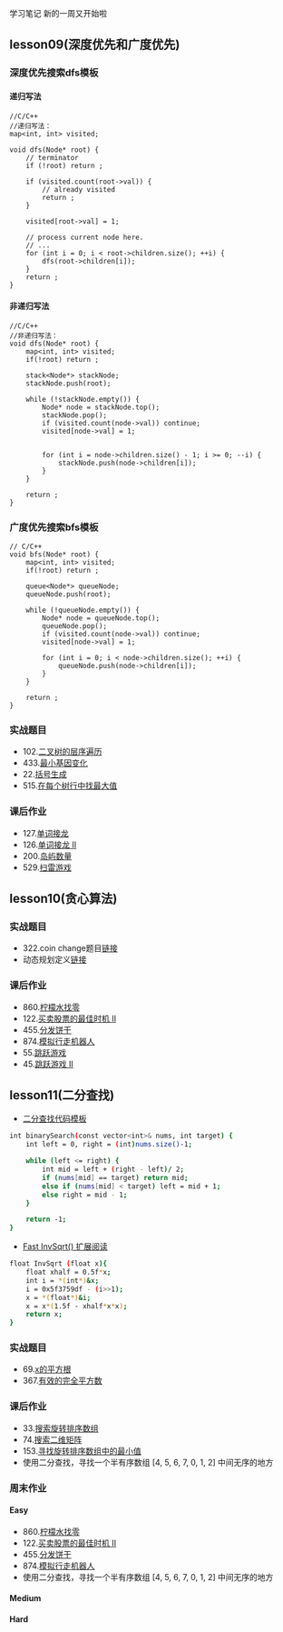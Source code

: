 学习笔记
新的一周又开始啦

## lesson09(深度优先和广度优先) ##
### 深度优先搜索dfs模板 ###
#### 递归写法 ####
    //C/C++
    //递归写法：
    map<int, int> visited;

    void dfs(Node* root) {
        // terminator
        if (!root) return ;

        if (visited.count(root->val)) {
            // already visited
            return ;
        }

        visited[root->val] = 1;

        // process current node here.
        // ...
        for (int i = 0; i < root->children.size(); ++i) {
            dfs(root->children[i]);
        }
        return ;
    }

#### 非递归写法 ####
    //C/C++
    //非递归写法：
    void dfs(Node* root) {
        map<int, int> visited;
        if(!root) return ;

        stack<Node*> stackNode;
        stackNode.push(root);

        while (!stackNode.empty()) {
            Node* node = stackNode.top();
            stackNode.pop();
            if (visited.count(node->val)) continue;
            visited[node->val] = 1;


            for (int i = node->children.size() - 1; i >= 0; --i) {
                stackNode.push(node->children[i]);
            }
        }

        return ;
    }

### 广度优先搜索bfs模板 ###
    // C/C++
    void bfs(Node* root) {
        map<int, int> visited;
        if(!root) return ;

        queue<Node*> queueNode;
        queueNode.push(root);

        while (!queueNode.empty()) {
            Node* node = queueNode.top();
            queueNode.pop();
            if (visited.count(node->val)) continue;
            visited[node->val] = 1;

            for (int i = 0; i < node->children.size(); ++i) {
                queueNode.push(node->children[i]);
            }
        }

        return ;
    }

### 实战题目 ###

* 102.[二叉树的层序遍历](https://leetcode-cn.com/problems/binary-tree-level-order-traversal/)
* 433.[最小基因变化](https://leetcode-cn.com/problems/minimum-genetic-mutation/#/description)
* 22.[括号生成](https://leetcode-cn.com/problems/generate-parentheses/#/description)
* 515.[在每个树行中找最大值](https://leetcode-cn.com/problems/find-largest-value-in-each-tree-row/#/description)

### 课后作业 ###

* 127.[单词接龙](https://leetcode-cn.com/problems/word-ladder/description/)
* 126.[单词接龙 II](https://leetcode-cn.com/problems/word-ladder-ii/description/)
* 200.[岛屿数量](https://leetcode-cn.com/problems/number-of-islands/)
* 529.[扫雷游戏](https://leetcode-cn.com/problems/minesweeper/description/)

## lesson10(贪心算法) ##

### 实战题目 ###

* 322.coin change题目[链接](https://leetcode-cn.com/problems/coin-change/)
* 动态规划定义[链接](https://zh.wikipedia.org/wiki/%E5%8A%A8%E6%80%81%E8%A7%84%E5%88%92)

### 课后作业

* 860.[柠檬水找零](https://leetcode-cn.com/problems/lemonade-change/description/)
* 122.[买卖股票的最佳时机 II](https://leetcode-cn.com/problems/best-time-to-buy-and-sell-stock-ii/description/) 
* 455.[分发饼干](https://leetcode-cn.com/problems/assign-cookies/description/)
* 874.[模拟行走机器人](https://leetcode-cn.com/problems/walking-robot-simulation/description/)
* 55.[跳跃游戏](https://leetcode-cn.com/problems/jump-game/)
* 45.[跳跃游戏 II](https://leetcode-cn.com/problems/jump-game-ii/)

## lesson11(二分查找)

* [二分查找代码模板](https://shimo.im/docs/xvIIfeEzWYEUdBPD/read)
```bash
int binarySearch(const vector<int>& nums, int target) {
	int left = 0, right = (int)nums.size()-1;

	while (left <= right) {
		int mid = left + (right - left)/ 2;
		if (nums[mid] == target) return mid;
		else if (nums[mid] < target) left = mid + 1;
		else right = mid - 1;
	}

	return -1;
}
```

* [Fast InvSqrt() 扩展阅读](https://www.beyond3d.com/content/articles/8/)
```bash
float InvSqrt (float x){
    float xhalf = 0.5f*x;
    int i = *(int*)&x;
    i = 0x5f3759df - (i>>1);
    x = *(float*)&i;
    x = x*(1.5f - xhalf*x*x);
    return x;
}
```

### 实战题目

* 69.[x的平方根](https://leetcode-cn.com/problems/sqrtx/)
* 367.[有效的完全平方数](https://leetcode-cn.com/problems/valid-perfect-square/)

### 课后作业

* 33.[搜索旋转排序数组](https://leetcode-cn.com/problems/search-in-rotated-sorted-array/)
* 74.[搜索二维矩阵](https://leetcode-cn.com/problems/search-a-2d-matrix/)
* 153.[寻找旋转排序数组中的最小值](https://leetcode-cn.com/problems/find-minimum-in-rotated-sorted-array/)
* 使用二分查找，寻找一个半有序数组 [4, 5, 6, 7, 0, 1, 2] 中间无序的地方

### 周末作业

#### Easy

* 860.[柠檬水找零](https://leetcode-cn.com/problems/lemonade-change/description/)
* 122.[买卖股票的最佳时机 II](https://leetcode-cn.com/problems/best-time-to-buy-and-sell-stock-ii/description/)
* 455.[分发饼干](https://leetcode-cn.com/problems/assign-cookies/description/)
* 874.[模拟行走机器人](https://leetcode-cn.com/problems/walking-robot-simulation/description/)
* 使用二分查找，寻找一个半有序数组 [4, 5, 6, 7, 0, 1, 2] 中间无序的地方

#### Medium

#### Hard



